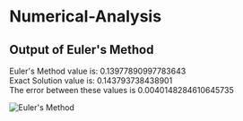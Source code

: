 # Numerical-Analysis

## Output of Euler's Method
Euler's Method value is: 0.13977890997783643
<br>
Exact Solution value is: 0.143793738438901
<br>
The error between these values is 0.0040148284610645735
<br>

![Euler's Method](https://github.com/user-attachments/assets/dcd9855c-2980-46b8-a52d-80e1ba02a8dd)
